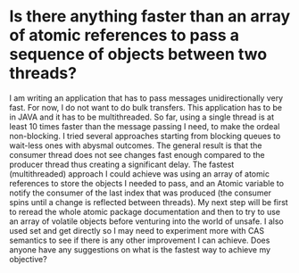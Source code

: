
# Is there anything faster than an array of atomic references to pass a sequence of objects between two threads?

I am writing an application that has to pass messages unidirectionally very fast. For now, I do not want to do bulk transfers.
This application has to be in JAVA and it has to be multithreaded.
So far, using a single thread is at least 10 times faster than the message passing I need, to make the ordeal non-blocking.
I tried several approaches starting from blocking queues to wait-less ones with abysmal outcomes. The general result is that the consumer thread does not see changes fast enough compared to the producer thread thus creating a significant delay.
The fastest (multithreaded) approach I could achieve was using an array of atomic references to store the objects I needed to pass, and an Atomic variable to notify the consumer of the last index that was produced (the consumer spins until a change is reflected between threads).
My next step will be first to reread the whole atomic package documentation and then to try to use an array of volatile objects before venturing into the world of unsafe. I also used set and get directly so I may need to experiment more with CAS semantics to see if there is any other improvement I can achieve.
Does anyone have any suggestions on what is the fastest way to achieve my objective?

        